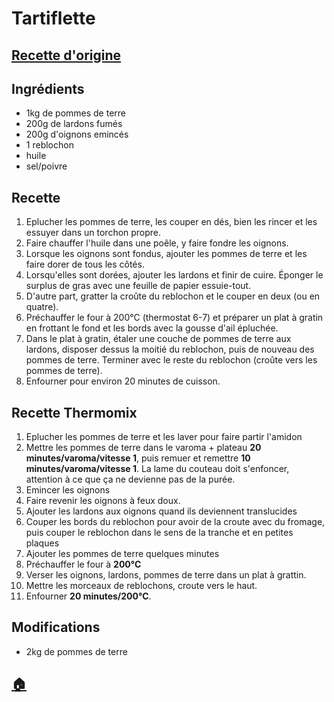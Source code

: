 # Tartiflette
## [Recette d'origine](https://www.marmiton.org/recettes/recette_la-vraie-tartiflette_17634.aspx)

## Ingrédients
- 1kg de pommes de terre
- 200g de lardons fumés
- 200g d'oignons emincés
- 1 reblochon
- huile
- sel/poivre


## Recette
1. Eplucher les pommes de terre, les couper en dés, bien les rincer et les essuyer dans un torchon propre.
1. Faire chauffer l'huile dans une poêle, y faire fondre les oignons.
1. Lorsque les oignons sont fondus, ajouter les pommes de terre et les faire dorer de tous les côtés.
1. Lorsqu'elles sont dorées, ajouter les lardons et finir de cuire. Éponger le surplus de gras avec une feuille de papier essuie-tout.
1. D'autre part, gratter la croûte du reblochon et le couper en deux (ou en quatre).
1. Préchauffer le four à 200°C (thermostat 6-7) et préparer un plat à gratin en frottant le fond et les bords avec la gousse d'ail épluchée.
1. Dans le plat à gratin, étaler une couche de pommes de terre aux lardons, disposer dessus la moitié du reblochon, puis de nouveau des pommes de terre. Terminer avec le reste du reblochon (croûte vers les pommes de terre).
1. Enfourner pour environ 20 minutes de cuisson.

## Recette Thermomix
1. Eplucher les pommes de terre et les laver pour faire partir l'amidon
1. Mettre les pommes de terre dans le varoma + plateau **20 minutes/varoma/vitesse 1**, puis remuer et remettre **10 minutes/varoma/vitesse 1**. La lame du couteau doit s'enfoncer, attention à ce que ça ne devienne pas de la purée.
1. Emincer les oignons
1. Faire revenir les oignons à feux doux.
1. Ajouter les lardons aux oignons quand ils deviennent translucides
1. Couper les bords du reblochon pour avoir de la croute avec du fromage, puis couper le reblochon dans le sens de la tranche et en petites plaques
1. Ajouter les pommes de terre quelques minutes
1. Préchauffer le four à **200°C**
1. Verser les oignons, lardons, pommes de terre dans un plat à grattin.
1. Mettre les morceaux de reblochons, croute vers le haut.
1. Enfourner **20 minutes/200°C**.

## Modifications
- 2kg de pommes de terre


## [:house:](/)
